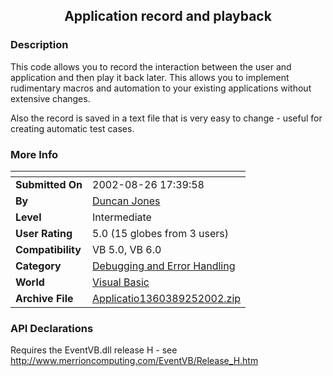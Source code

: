 ﻿<div align="center">

## Application record and playback


</div>

### Description

This code allows you to record the interaction between the user and application and then play it back later. This allows you to implement rudimentary macros and automation to your existing applications without extensive changes.

Also the record is saved in a text file that is very easy to change - useful for creating automatic test cases.
 
### More Info
 


<span>             |<span>
---                |---
**Submitted On**   |2002-08-26 17:39:58
**By**             |[Duncan Jones](https://github.com/Planet-Source-Code/PSCIndex/blob/master/ByAuthor/duncan-jones.md)
**Level**          |Intermediate
**User Rating**    |5.0 (15 globes from 3 users)
**Compatibility**  |VB 5\.0, VB 6\.0
**Category**       |[Debugging and Error Handling](https://github.com/Planet-Source-Code/PSCIndex/blob/master/ByCategory/debugging-and-error-handling__1-26.md)
**World**          |[Visual Basic](https://github.com/Planet-Source-Code/PSCIndex/blob/master/ByWorld/visual-basic.md)
**Archive File**   |[Applicatio1360389252002\.zip](https://github.com/Planet-Source-Code/duncan-jones-application-record-and-playback__1-39265/archive/master.zip)

### API Declarations

Requires the EventVB.dll release H - see http://www.merrioncomputing.com/EventVB/Release_H.htm





